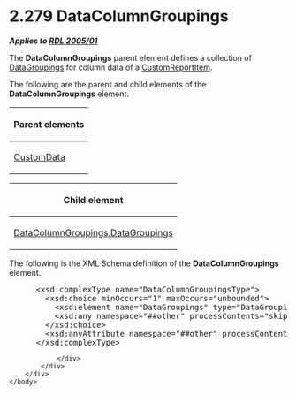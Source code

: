 <html dir="LTR" xmlns:mshelp="http://msdn.microsoft.com/mshelp" xmlns:ddue="http://ddue.schemas.microsoft.com/authoring/2003/5" xmlns:xlink="http://www.w3.org/1999/xlink" xmlns:tool="http://www.microsoft.com/tooltip">
    <head>
        <meta http-equiv="Content-Type" content="text/html; CHARSET=utf-8"></meta>
        <meta name="save" content="history"></meta>
        <title>2.279 DataColumnGroupings</title>
        <xml>
            <mshelp:toctitle title="2.279 DataColumnGroupings"></mshelp:toctitle>
            <mshelp:rltitle title="[MS-RDL]: DataColumnGroupings"></mshelp:rltitle>
            <mshelp:keyword index="A" term="2eb7281a-4d84-4c97-ad39-89dac1dbc1bc"></mshelp:keyword>
            <mshelp:attr name="DCSext.ContentType" value="open specification"></mshelp:attr>
            <mshelp:attr name="AssetID" value="2eb7281a-4d84-4c97-ad39-89dac1dbc1bc"></mshelp:attr>
            <mshelp:attr name="TopicType" value="kbRef"></mshelp:attr>
            <mshelp:attr name="DCSext.Title" value="[MS-RDL]: DataColumnGroupings" />
        </xml>
    </head>
    <body>
        <div id="header">
            <h1 class="heading">2.279 DataColumnGroupings</h1>
        </div>
        <div id="mainSection">
            <div id="mainBody">
                <div id="allHistory" class="saveHistory"></div>
                <div id="sectionSection0" class="section" name="collapseableSection">
                    

<p><b><i>Applies to </i></b><a href="3ebe2912-4958-4832-b391-cad1f5e13338.html"><b><i>RDL 2005/01</i></b></a></p>

<p>The <b>DataColumnGroupings</b> parent element defines a
collection of <a href="e1d5ff30-dca9-4c0a-890f-61e7acd09688.html">DataGroupings</a>
for column data of a <a href="6bb7b35c-e517-4444-a96b-9f2ccdd1a642.html">CustomReportItem</a>.</p>

<p>The following are the parent and child elements of the <b>DataColumnGroupings</b>
element.</p>

<table>
 <thead>
  <tr>
   <th>
   <p>Parent elements</p>
   </th>
  </tr>
 </thead>
 <tr>
  <td>
  <p><a href="7c5c39bd-6a38-4d28-805b-63959242c268.html">CustomData</a></p>
  </td>
 </tr>
</table>

<p> </p>

<table>
 <thead>
  <tr>
   <th>
   <p>Child element</p>
   </th>
  </tr>
 </thead>
 <tr>
  <td>
  <p><a href="19fe0223-6057-4628-afd7-f478e28a082f.html">DataColumnGroupings.DataGroupings</a></p>
  </td>
 </tr>
</table>

<p>The following is the XML Schema definition of the <b>DataColumnGroupings</b>
element.</p>

<dl>
<dd>
<div><pre> &lt;xsd:complexType name=&quot;DataColumnGroupingsType&quot;&gt;
   &lt;xsd:choice minOccurs=&quot;1&quot; maxOccurs=&quot;unbounded&quot;&gt;
     &lt;xsd:element name=&quot;DataGroupings&quot; type=&quot;DataGroupingsType&quot; /&gt;
     &lt;xsd:any namespace=&quot;##other&quot; processContents=&quot;skip&quot; /&gt;
   &lt;/xsd:choice&gt;
   &lt;xsd:anyAttribute namespace=&quot;##other&quot; processContents=&quot;skip&quot; /&gt;
 &lt;/xsd:complexType&gt;
</pre></div>
</dd></dl>


                </div>
            </div>
        </div>
    </body>
</html>